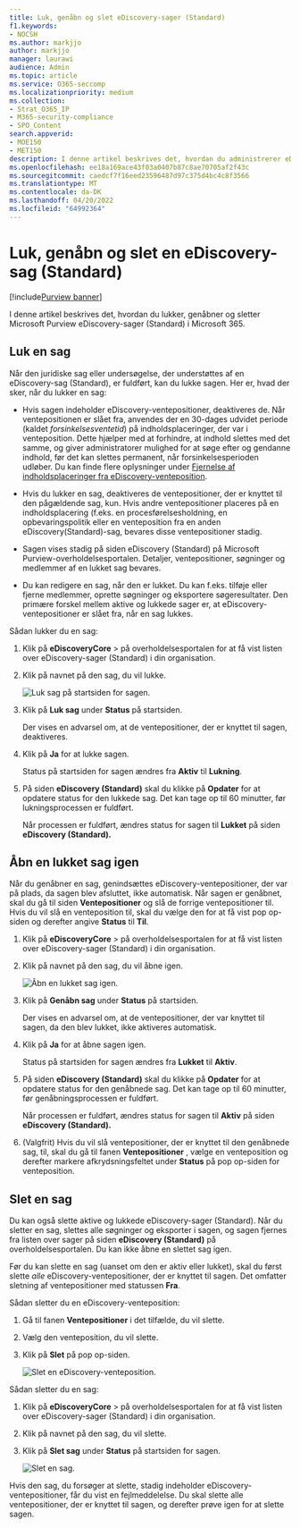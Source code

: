 ```yaml
---
title: Luk, genåbn og slet eDiscovery-sager (Standard)
f1.keywords:
- NOCSH
ms.author: markjjo
author: markjjo
manager: laurawi
audience: Admin
ms.topic: article
ms.service: O365-seccomp
ms.localizationpriority: medium
ms.collection:
- Strat_O365_IP
- M365-security-compliance
- SPO_Content
search.appverid:
- MOE150
- MET150
description: I denne artikel beskrives det, hvordan du administrerer eDiscovery-sager (Standard). Dette omfatter lukning af en sag, genåbning af en lukket sag og sletning af en sag.
ms.openlocfilehash: ee18a169ace43f03a0407b87c8ae70705af2f43c
ms.sourcegitcommit: caedcf7f16eed23596487d97c375d4bc4c8f3566
ms.translationtype: MT
ms.contentlocale: da-DK
ms.lasthandoff: 04/20/2022
ms.locfileid: "64992364"
---
```

# <a name="close-reopen-and-delete-a-ediscovery-standard-case"></a>Luk, genåbn og slet en eDiscovery-sag (Standard)

[!include[Purview banner](../includes/purview-rebrand-banner.md)]

I denne artikel beskrives det, hvordan du lukker, genåbner og sletter Microsoft Purview eDiscovery-sager (Standard) i Microsoft 365.

## <a name="close-a-case"></a>Luk en sag

Når den juridiske sag eller undersøgelse, der understøttes af en eDiscovery-sag (Standard), er fuldført, kan du lukke sagen. Her er, hvad der sker, når du lukker en sag:
  
- Hvis sagen indeholder eDiscovery-ventepositioner, deaktiveres de. Når ventepositionen er slået fra, anvendes der en 30-dages udvidet periode (kaldet *forsinkelsesventetid*) på indholdsplaceringer, der var i venteposition. Dette hjælper med at forhindre, at indhold slettes med det samme, og giver administratorer mulighed for at søge efter og gendanne indhold, før det kan slettes permanent, når forsinkelsesperioden udløber. Du kan finde flere oplysninger under [Fjernelse af indholdsplaceringer fra eDiscovery-venteposition](create-ediscovery-holds.md#removing-content-locations-from-an-ediscovery-hold).

- Hvis du lukker en sag, deaktiveres de ventepositioner, der er knyttet til den pågældende sag, kun. Hvis andre ventepositioner placeres på en indholdsplacering (f.eks. en procesførelsesholdning, en opbevaringspolitik eller en venteposition fra en anden eDiscovery(Standard)-sag, bevares disse ventepositioner stadig.

- Sagen vises stadig på siden eDiscovery (Standard) på Microsoft Purview-overholdelsesportalen. Detaljer, ventepositioner, søgninger og medlemmer af en lukket sag bevares.

- Du kan redigere en sag, når den er lukket. Du kan f.eks. tilføje eller fjerne medlemmer, oprette søgninger og eksportere søgeresultater. Den primære forskel mellem aktive og lukkede sager er, at eDiscovery-ventepositioner er slået fra, når en sag lukkes.

Sådan lukker du en sag:
  
1. Klik på **eDiscoveryCore** >  på overholdelsesportalen for at få vist listen over eDiscovery-sager (Standard) i din organisation.

2. Klik på navnet på den sag, du vil lukke.

   ![Luk sag på startsiden for sagen.](../media/eDiscoveryCaseHomePage.png)

3. Klik på **Luk sag** under **Status** på startsiden.

    Der vises en advarsel om, at de ventepositioner, der er knyttet til sagen, deaktiveres.

4. Klik på **Ja** for at lukke sagen.

    Status på startsiden for sagen ændres fra **Aktiv** til **Lukning**.

5. På siden **eDiscovery (Standard)** skal du klikke på **Opdater** for at opdatere status for den lukkede sag. Det kan tage op til 60 minutter, før lukningsprocessen er fuldført.

    Når processen er fuldført, ændres status for sagen til **Lukket** på siden **eDiscovery (Standard).**

## <a name="reopen-a-closed-case"></a>Åbn en lukket sag igen

Når du genåbner en sag, genindsættes eDiscovery-ventepositioner, der var på plads, da sagen blev afsluttet, ikke automatisk. Når sagen er genåbnet, skal du gå til siden **Ventepositioner** og slå de forrige ventepositioner til. Hvis du vil slå en venteposition til, skal du vælge den for at få vist pop op-siden og derefter angive **Status** til **Til**.
  
1. Klik på **eDiscoveryCore** >  på overholdelsesportalen for at få vist listen over eDiscovery-sager (Standard) i din organisation.

2. Klik på navnet på den sag, du vil åbne igen.

   ![Åbn en lukket sag igen.](../media/eDiscoveryCaseHomePageReopen.png)

3. Klik på **Genåbn sag** under **Status** på startsiden.

    Der vises en advarsel om, at de ventepositioner, der var knyttet til sagen, da den blev lukket, ikke aktiveres automatisk.

4. Klik på **Ja** for at åbne sagen igen.

    Status på startsiden for sagen ændres fra **Lukket** til **Aktiv**.

5. På siden **eDiscovery (Standard)** skal du klikke på **Opdater** for at opdatere status for den genåbnede sag. Det kan tage op til 60 minutter, før genåbningsprocessen er fuldført. 

    Når processen er fuldført, ændres status for sagen til **Aktiv** på siden **eDiscovery (Standard).**

6. (Valgfrit) Hvis du vil slå ventepositioner, der er knyttet til den genåbnede sag, til, skal du gå til fanen **Ventepositioner** , vælge en venteposition og derefter markere afkrydsningsfeltet under **Status** på pop op-siden for venteposition.
  
## <a name="delete-a-case"></a>Slet en sag

Du kan også slette aktive og lukkede eDiscovery-sager (Standard). Når du sletter en sag, slettes alle søgninger og eksporter i sagen, og sagen fjernes fra listen over sager på siden **eDiscovery (Standard)** på overholdelsesportalen. Du kan ikke åbne en slettet sag igen.

Før du kan slette en sag (uanset om den er aktiv eller lukket), skal du først slette *alle* eDiscovery-ventepositioner, der er knyttet til sagen. Det omfatter sletning af ventepositioner med statussen **Fra**. 

Sådan sletter du en eDiscovery-venteposition:

1. Gå til fanen **Ventepositioner** i det tilfælde, du vil slette.

2. Vælg den venteposition, du vil slette.

3. Klik på **Slet** på pop op-siden.

      ![Slet en eDiscovery-venteposition.](../media/DeleteeDiscoveryHold.png)

Sådan sletter du en sag:

1. Klik på **eDiscoveryCore** >  på overholdelsesportalen for at få vist listen over eDiscovery-sager (Standard) i din organisation.

2. Klik på navnet på den sag, du vil slette.

3. Klik på **Slet sag** under **Status** på startsiden for sagen.

      ![Slet en sag.](../media/eDiscoveryCaseHomePageDelete.png)

Hvis den sag, du forsøger at slette, stadig indeholder eDiscovery-ventepositioner, får du vist en fejlmeddelelse. Du skal slette alle ventepositioner, der er knyttet til sagen, og derefter prøve igen for at slette sagen.
